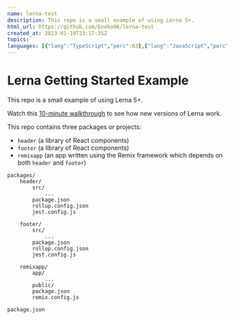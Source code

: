 ```yaml
---
name: lerna-test
description: This repo is a small example of using Lerna 5+.
html_url: https://github.com/Eneko96/lerna-test
created_at: 2023-01-19T23:17:35Z
topics: 
languages: [{"lang":"TypeScript","perc":63},{"lang":"JavaScript","perc":36}]
---
```

# Lerna Getting Started Example

This repo is a small example of using Lerna 5+.

Watch this [10-minute walkthrough](https://youtu.be/1oxFYphTS4Y) to see how new versions of Lerna work.

This repo contains three packages or projects:

- `header` (a library of React components)
- `footer` (a library of React components)
- `remixapp` (an app written using the Remix framework which depends on both `header` and `footer`)

```
packages/
    header/
        src/
            ...
        package.json
        rollup.config.json
        jest.config.js

    footer/
        src/
            ...
        package.json
        rollup.config.json
        jest.config.js

    remixapp/
        app/
            ...
        public/
        package.json
        remix.config.js

package.json
```
